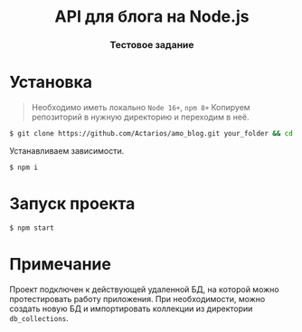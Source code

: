 <h1 align="center">API для блога на Node.js</h1>
<h3 align="center">Тестовое задание</h3>

# Установка
> Необходимо иметь локально `Node 16+`, `npm 8+`
Копируем репозиторий в нужную директорию и переходим в неё.
```sh
$ git clone https://github.com/Actarios/amo_blog.git your_folder && cd your_folder
```
Устанавливаем зависимости.
```sh
$ npm i
```
# Запуск проекта
```sh
$ npm start
```
# Примечание
Проект подключен к действующей удаленной БД, на которой можно протестировать работу приложения.
При необходимости, можно создать новую БД и импортировать коллекции из директории `db_collections`.